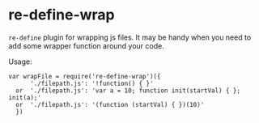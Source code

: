 re-define-wrap
==========================

`re-define` plugin for wrapping js files. It may be handy when you need to add some wrapper function around your code.

Usage:

```
var wrapFile = require('re-define-wrap')({
      './filepath.js': '!function() { }'
  or  './filepath.js': 'var a = 10; function init(startVal) { }; init(a);'
  or  './filepath.js': '(function (startVal) { })(10)'
  })
```
